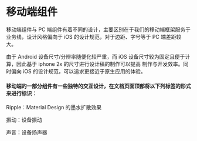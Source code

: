 # 移动端组件

移动端组件与 PC 端组件有着不同的设计，主要区别在于我们的移动端框架服务于业务线，设计风格偏向于 iOS 的设计规范，对于边距、字号等于 PC 端差距较大。

由于 Android 设备尺寸/分辨率随便化较严重，而 iOS 设备尺寸较为固定且便于计算，因此基于 iphone 2x 的尺寸进行设计稿的制作可以提高
制作与开发效率。同时偏向 iOS 的设计规范，可以追求更接近于原生应用的体验。

#### 移动端的一部分组件有一些独特的交互设计，在文档页面顶部将以下列标签的形式来进行标识：

<span class="tag ripple">Ripple</span>：Material Design 的墨水扩散效果

<span class="tag shake">振动</span>：设备振动

<span class="tag sound">声音</span>：设备扬声器